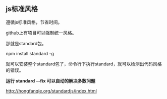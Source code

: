 ## js标准风格
遵循js标准风格，节省时间。

github上有项目可以强制统一风格。

那就是standard包。

npm install standard -g 

就可以安装整个standard包了，命令行下执行standard，就可以检测出代码风格的错误。

**运行 standard --fix 可以自动的解决多数问题**

<a>http://hongfanqie.org/standardjs/index.html</a>